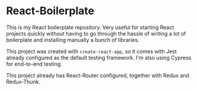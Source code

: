 # React-Boilerplate

This is my React boilerplate repository. Very useful for starting React projects quickly without having
to go through the hassle of writing a lot of boilerplate and installing manually a bunch of libraries.

This project was created with `create-react-app`, so it comes with Jest already configured as the default
testing framework. I'm also using Cypress for end-to-end testing.

This project already has React-Router configured, together with Redux and Redux-Thunk.